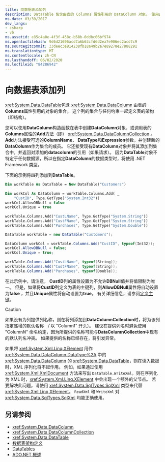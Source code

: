 ```yaml
---
title: 向数据表添加列
description: DataTable 包含由表的 Columns 属性引用的 DataColumn 对象。 使用此示例代码将列添加到 ADO.NET 中的表。
ms.date: 03/30/2017
dev_langs:
- csharp
- vb
ms.assetid: e85c4a0e-4f3f-458c-b58b-0ddbc06bf974
ms.openlocfilehash: 9d6d21696acd7a6b63cfd6d2ea7e906ec2acd7c9
ms.sourcegitcommit: 33deec3e814238fb18a49b2a7e89278e27888291
ms.translationtype: MT
ms.contentlocale: zh-CN
ms.lasthandoff: 06/02/2020
ms.locfileid: "84286942"
---
```

# <a name="adding-columns-to-a-datatable"></a>向数据表添加列
<xref:System.Data.DataTable>包含 <xref:System.Data.DataColumn> 由表的**Columns**属性引用的对象的集合。 这个列的集合与任何约束一起定义表的架构（即结构）。  
  
 您可以使用**DataColumn**构造函数在表中创建**DataColumn**对象，或调用表的**Columns**属性的**Add**方法（即） <xref:System.Data.DataColumnCollection> 。 **Add**方法接受可选的**ColumnName**、 **DataType**和**Expression**参数，并创建新的**DataColumn**作为集合的成员。 它还接受现有**DataColumn**对象并将其添加到集合中，并返回对添加的**datacolumn**的引用（如果请求）。 因为**DataTable**对象不特定于任何数据源，所以在指定**DataColumn**的数据类型时，将使用 .NET Framework 类型。  
  
 下面的示例将四列添加到**DataTable**。  
  
```vb  
Dim workTable As DataTable = New DataTable("Customers")  
  
Dim workCol As DataColumn = workTable.Columns.Add( _  
    "CustID", Type.GetType("System.Int32"))  
workCol.AllowDBNull = false  
workCol.Unique = true  
  
workTable.Columns.Add("CustLName", Type.GetType("System.String"))  
workTable.Columns.Add("CustFName", Type.GetType("System.String"))  
workTable.Columns.Add("Purchases", Type.GetType("System.Double"))  
```  
  
```csharp  
DataTable workTable = new DataTable("Customers");  
  
DataColumn workCol = workTable.Columns.Add("CustID", typeof(Int32));  
workCol.AllowDBNull = false;  
workCol.Unique = true;  
  
workTable.Columns.Add("CustLName", typeof(String));  
workTable.Columns.Add("CustFName", typeof(String));  
workTable.Columns.Add("Purchases", typeof(Double));  
```  
  
 在此示例中，请注意， **CustID**列的属性设置为不允许**DBNull**值并将值限制为唯一。 但是，如果将**CustID**列定义为表的主键列，则**AllowDBNull**属性将自动设置为**false** ，并且**Unique**属性将自动设置为**true**。 有关详细信息，请参阅[定义主键](defining-primary-keys.md)。  
  
> [!CAUTION]
> 如果没有为列提供列名称，则在将列添加到**DataColumnCollection**时，将为该列指定递增的默认名称 *（* 以 "Column1" 开头）。 建议在提供列名时避免使用 "Column*N*" 命名约定，因为所提供的名称可能与**DataColumnCollection**中现有的默认列名冲突。 如果提供的名称已经存在，将引发异常。  
  
 如果将 <xref:System.Xml.Linq.XElement> 用作 <xref:System.Data.DataColumn.DataType%2A> 中的 <xref:System.Data.DataColumn> 的 <xref:System.Data.DataTable>，则在读入数据时，XML 序列化将不起作用。 例如，如果通过使用 <xref:System.Xml.XmlDocument> 方法来写出 `DataTable.WriteXml`，则在序列化为 XML 时，<xref:System.Xml.Linq.XElement> 中会出现一个额外的父节点。 若要解决此问题，请使用 <xref:System.Data.SqlTypes.SqlXml> 类型来代替 <xref:System.Xml.Linq.XElement>。 `ReadXml` 和 `WriteXml` 对 <xref:System.Data.SqlTypes.SqlXml> 均能正确使用。  
  
## <a name="see-also"></a>另请参阅

- <xref:System.Data.DataColumn>
- <xref:System.Data.DataColumnCollection>
- <xref:System.Data.DataTable>
- [数据表架构定义](datatable-schema-definition.md)
- [DataTables](datatables.md)
- [ADO.NET 概述](../ado-net-overview.md)
